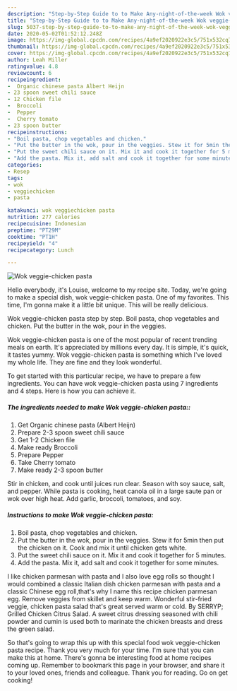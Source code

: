 ```yaml
---
description: "Step-by-Step Guide to to Make Any-night-of-the-week Wok veggie-chicken pasta"
title: "Step-by-Step Guide to to Make Any-night-of-the-week Wok veggie-chicken pasta"
slug: 5037-step-by-step-guide-to-to-make-any-night-of-the-week-wok-veggie-chicken-pasta
date: 2020-05-02T01:52:12.248Z
image: https://img-global.cpcdn.com/recipes/4a9ef2020922e3c5/751x532cq70/wok-veggie-chicken-pasta-recipe-main-photo.jpg
thumbnail: https://img-global.cpcdn.com/recipes/4a9ef2020922e3c5/751x532cq70/wok-veggie-chicken-pasta-recipe-main-photo.jpg
cover: https://img-global.cpcdn.com/recipes/4a9ef2020922e3c5/751x532cq70/wok-veggie-chicken-pasta-recipe-main-photo.jpg
author: Leah Miller
ratingvalue: 4.8
reviewcount: 6
recipeingredient:
-  Organic chinese pasta Albert Heijn
- 23 spoon sweet chili sauce
- 12 Chicken file
-  Broccoli
-  Pepper
-  Cherry tomato
- 23 spoon butter
recipeinstructions:
- "Boil pasta, chop vegetables and chicken."
- "Put the butter in the wok, pour in the veggies. Stew it for 5min then put the chicken on it. Cook and mix it until chicken gets white."
- "Put the sweet chili sauce on it. Mix it and cook it together for 5 minutes."
- "Add the pasta. Mix it, add salt and cook it together for some minutes."
categories:
- Resep
tags:
- wok
- veggiechicken
- pasta

katakunci: wok veggiechicken pasta
nutrition: 277 calories
recipecuisine: Indonesian
preptime: "PT29M"
cooktime: "PT1H"
recipeyield: "4"
recipecategory: Lunch

---
```



![Wok veggie-chicken pasta](https://img-global.cpcdn.com/recipes/4a9ef2020922e3c5/751x532cq70/wok-veggie-chicken-pasta-recipe-main-photo.jpg)

Hello everybody, it's Louise, welcome to my recipe site. Today, we're going to make a special dish, wok veggie-chicken pasta. One of my favorites. This time, I'm gonna make it a little bit unique. This will be really delicious.

Wok veggie-chicken pasta step by step. Boil pasta, chop vegetables and chicken. Put the butter in the wok, pour in the veggies.

Wok veggie-chicken pasta is one of the most popular of recent trending meals on earth. It's appreciated by millions every day. It is simple, it's quick, it tastes yummy. Wok veggie-chicken pasta is something which I've loved my whole life. They are fine and they look wonderful.


To get started with this particular recipe, we have to prepare a few ingredients. You can have wok veggie-chicken pasta using 7 ingredients and 4 steps. Here is how you can achieve it.

##### The ingredients needed to make Wok veggie-chicken pasta::

1. Get  Organic chinese pasta (Albert Heijn)
1. Prepare 2-3 spoon sweet chili sauce
1. Get 1-2 Chicken file
1. Make ready  Broccoli
1. Prepare  Pepper
1. Take  Cherry tomato
1. Make ready 2-3 spoon butter


Stir in chicken, and cook until juices run clear. Season with soy sauce, salt, and pepper. While pasta is cooking, heat canola oil in a large saute pan or wok over high heat. Add garlic, broccoli, tomatoes, and soy. 

##### Instructions to make Wok veggie-chicken pasta:

1. Boil pasta, chop vegetables and chicken.
1. Put the butter in the wok, pour in the veggies. Stew it for 5min then put the chicken on it. Cook and mix it until chicken gets white.
1. Put the sweet chili sauce on it. Mix it and cook it together for 5 minutes.
1. Add the pasta. Mix it, add salt and cook it together for some minutes.


I like chicken parmesan with pasta and I also love egg rolls so thought I would combined a classic Italian dish chicken parmesan with pasta and a classic Chinese egg roll,that&#39;s why I name this recipe chicken parmesan egg. Remove veggies from skillet and keep warm. Wonderful stir-fried veggie, chicken pasta salad that&#39;s great served warm or cold. By SERRYP; Grilled Chicken Citrus Salad. A sweet citrus dressing seasoned with chili powder and cumin is used both to marinate the chicken breasts and dress the green salad. 

So that's going to wrap this up with this special food wok veggie-chicken pasta recipe. Thank you very much for your time. I'm sure that you can make this at home. There's gonna be interesting food at home recipes coming up. Remember to bookmark this page in your browser, and share it to your loved ones, friends and colleague. Thank you for reading. Go on get cooking!
